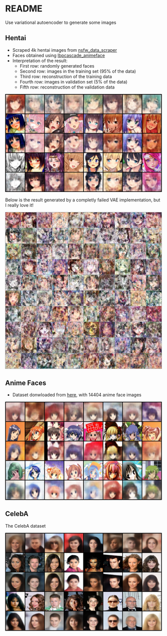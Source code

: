 # README

Use variational autoencoder to generate some images

## Hentai

- Scraped 4k hentai images from [nsfw_data_scraper](https://github.com/alexkimxyz/nsfw_data_scraper)
- Faces obtained using [lbpcascade_animeface](https://github.com/nagadomi/lbpcascade_animeface)
- Interpretation of the result:
    - First row: randomly generated faces
    - Second row: images in the training set (95% of the data)
    - Third row: reconstruction of the training data
    - Fourth row: images in validation set (5% of the data)
    - Fifth row: reconstruction of the validation data

![Hentai result](./imgs/hentai.png)

Below is the result generated by a completly failed VAE implementation, but I really love it!

![Failed VAE](./imgs/failedVAE.jpg)

## Anime Faces

- Dataset donwloaded from [here](http://www.nurs.or.jp/~nagadomi/animeface-character-dataset/), with 14404 anime face images

![Anime face](./imgs/anime.png)

## CelebA

The CelebA dataset

![CelebA](./imgs/celeba.png)
